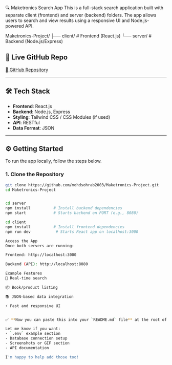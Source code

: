 🔍 Maketronics Search App
This is a full-stack search application built with separate client (frontend) and server (backend) folders. The app allows users to search and view results using a responsive UI and Node.js-powered API.

Maketronics-Project/
├── client/ # Frontend (React.js)
└── server/ # Backend (Node.js/Express)

## 🚀 Live GitHub Repo

[🔗 GitHub Repository](https://github.com/mohdsohrab2003/Maketronics-Project.git)

---

## 🛠️ Tech Stack

- **Frontend**: React.js
- **Backend**: Node.js, Express
- **Styling**: Tailwind CSS / CSS Modules (if used)
- **API**: RESTful
- **Data Format**: JSON

---

## ⚙️ Getting Started

To run the app locally, follow the steps below.

### 1. Clone the Repository

```bash
git clone https://github.com/mohdsohrab2003/Maketronics-Project.git
cd Maketronics-Project


cd server
npm install          # Install backend dependencies
npm start            # Starts backend on PORT (e.g., 8080)

cd client
npm install          # Install frontend dependencies
npm run dev           # Starts React app on localhost:3000

Access the App
Once both servers are running:

Frontend: http://localhost:3000

Backend (API): http://localhost:8080

Example Features
🔎 Real-time search

📦 Book/product listing

📚 JSON-based data integration

⚡ Fast and responsive UI


✅ **Now you can paste this into your `README.md` file** at the root of your GitHub repo.

Let me know if you want:
- `.env` example section
- Database connection setup
- Screenshots or GIF section
- API documentation

I'm happy to help add those too!
```
